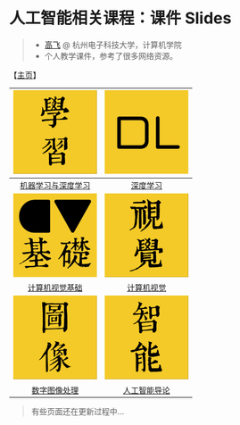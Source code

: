 # 人工智能相关课程：课件 Slides

> - [高飞](http://aiart.live) @ 杭州电子科技大学，计算机学院
> - 个人教学课件，参考了很多网络资源。

【[主页](https://aiart.live/courses/)】

| <img src="/imgs/mldl.jpg" height="150">  |  <img src="/imgs/dl.jpg" height="150">   |
| :--------------------------------------: | :--------------------------------------: |
| [机器学习与深度学习](https://aiart.live/courses/mldl.html) | [深度学习](https://aiart.live/courses/dl.html) |
|  <img src="/imgs/cvf.jpg" height="150">  |  <img src="/imgs/cv.jpg" height="150">   |
| [计算机视觉基础](https://aiart.live/courses/cvf.html) | [计算机视觉](https://aiart.live/courses/cv.html) |
|  <img src="/imgs/dip.jpg" height="150">  |  <img src="/imgs/ai.jpg" height="150">   |
| [数字图像处理](https://aiart.live/courses/dip.html) | [人工智能导论](https://aiart.live/courses/i2ai.html) |


> 有些页面还在更新过程中...